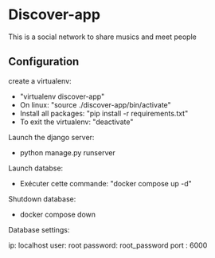 # Discover-app
This is a social network to share musics and meet people

## Configuration

create a virtualenv:

* "virtualenv discover-app"
* On linux: "source ./discover-app/bin/activate"
* Install all packages: "pip install -r requirements.txt"
* To exit the virtualenv: "deactivate"

Launch the django server:

* python manage.py runserver

Launch databse: 

* Exécuter cette commande: "docker compose up -d"

Shutdown database:

* docker compose down

Database settings:

ip: localhost
user: root
password: root_password
port : 6000